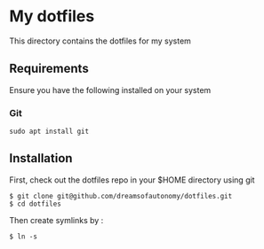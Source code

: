 # My dotfiles

This directory contains the dotfiles for my system

## Requirements

Ensure you have the following installed on your system

### Git

```
sudo apt install git
```

## Installation

First, check out the dotfiles repo in your $HOME directory using git

```
$ git clone git@github.com/dreamsofautonomy/dotfiles.git
$ cd dotfiles
```

Then create symlinks by : 

```
$ ln -s
```